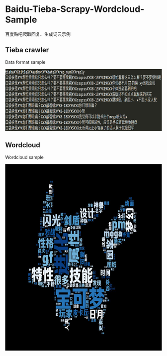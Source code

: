 # Baidu-Tieba-Scrapy-Wordcloud-Sample
百度贴吧爬取回复、生成词云示例
## Tieba crawler
Data format sample

<img src="https://github.com/RuochenLiu/Baidu-Tieba-Scrapy-Wordcloud-Sample/blob/master/fig/word.png" width="700" height="200">

## Wordcloud
Wordcloud sample

<img src="https://github.com/RuochenLiu/Baidu-Tieba-Scrapy-Wordcloud-Sample/blob/master/fig/wordcloud.jpg" width="700" height="600">

